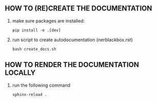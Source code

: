 HOW TO (RE)CREATE THE DOCUMENTATION
-----------------------------------

1. make sure packages are installed:

    ``pip install -e .[dev]``

2. run script to create autodocumentation (nerblackbox.rst)

    ``bash create_docs.sh``

HOW TO RENDER THE DOCUMENTATION LOCALLY
---------------------------------------

1. run the following command

    ``sphinx-reload .``
